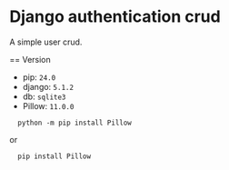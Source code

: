 # Django authentication crud

A simple user crud.
 
== Version
- pip: ``24.0``
- django: ```5.1.2```
- db: ``sqlite3``
- Pillow: ``11.0.0``
```shell
  python -m pip install Pillow
```
or
```shell
  pip install Pillow
```